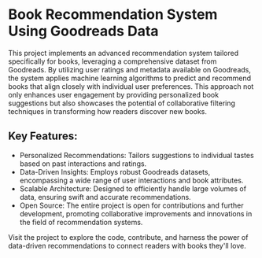 # Book Recommendation System Using Goodreads Data


This project implements an advanced recommendation system tailored specifically for books, leveraging a comprehensive dataset from Goodreads. By utilizing user ratings and metadata available on Goodreads, the system applies machine learning algorithms to predict and recommend books that align closely with individual user preferences. This approach not only enhances user engagement by providing personalized book suggestions but also showcases the potential of collaborative filtering techniques in transforming how readers discover new books.

## Key Features:

* Personalized Recommendations: Tailors suggestions to individual tastes based on past interactions and ratings.
* Data-Driven Insights: Employs robust Goodreads datasets, encompassing a wide range of user interactions and book attributes.
* Scalable Architecture: Designed to efficiently handle large volumes of data, ensuring swift and accurate recommendations.
* Open Source: The entire project is open for contributions and further development, promoting collaborative improvements and innovations in the field of recommendation systems.

Visit the project to explore the code, contribute, and harness the power of data-driven recommendations to connect readers with books they'll love.
